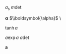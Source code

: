 $a_\text{s}$
$m\det$


$\boldsymbol{\alpha}$ 
$\\boldsymbol{\alpha}$ \

$\tanh a$

$a\exp a$
$a\det$

$\mathbf{a}$

